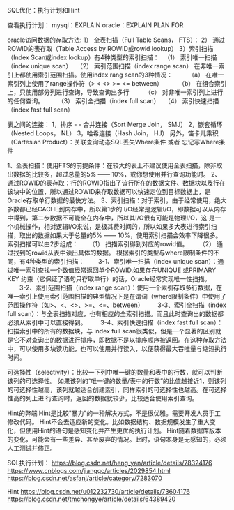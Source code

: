 SQL优化：执行计划和Hint


查看执行计划：
mysql：EXPLAIN 
oracle：EXPLAIN PLAN FOR 



oracle访问数据的存取方法:
1） 全表扫描（Full Table Scans， FTS）：
2） 通过ROWID的表存取（Table Access by ROWID或rowid lookup）
3）索引扫描（Index Scan或index lookup）有4种类型的索引扫描：
　（1） 索引唯一扫描（index unique scan）
　（2） 索引范围扫描（index range scan）
       在非唯一索引上都使用索引范围扫描。使用index rang scan的3种情况：
　　  （a） 在唯一索引列上使用了range操作符（> < <> >= <= between）
　　  （b） 在组合索引上，只使用部分列进行查询，导致查询出多行
　　  （c） 对非唯一索引列上进行的任何查询。　　
　（3） 索引全扫描（index full scan）
　（4） 索引快速扫描（index fast full scan）


表之间的连接：
1，排序 - - 合并连接（Sort Merge Join， SMJ）
2，嵌套循环（Nested Loops， NL）
3，哈希连接（Hash Join， HJ）
另外，笛卡儿乘积（Cartesian Product）：关联查询动态SQL丢失Where条件 或者 忘记写Where条件


1、全表扫描：使用FTS的前提条件：在较大的表上不建议使用全表扫描，除非取出数据的比较多，超过总量的5% —— 10%，或你想使用并行查询功能时。
2、通过ROWID的表存取：行的ROWID指出了该行所在的数据文件、数据块以及行在该块中的位置，所以通过ROWID来存取数据可以快速定位到目标数据上，是Oracle存取单行数据的最快方法。
3、索引扫描：对于索引，由于经常使用，绝大多数都已经CACHE到内存中，所以第1步的 I/O经常是逻辑I/O，即数据可以从内存中得到，第二步数据不可能全在内存中，所以其I/O很有可能是物理I/O，这 是一个机械操作，相对逻辑I/O来说，是极其费时间的，所以如果多大表进行索引扫描，取出的数据如果大于总量的5% —— 10%，使用索引扫描会效率下降很多。
	索引扫描可以由2步组成：
　　（1） 扫描索引得到对应的rowid值。 
　　（2） 通过找到的rowid从表中读出具体的数据。
  根据索引的类型与where限制条件的不同，有4种类型的索引扫描：
　　3-1、索引唯一扫描（index unique scan）：通过唯一索引查找一个数值经常返回单个ROWID.如果存在UNIQUE 或PRIMARY KEY 约束（它保证了语句只存取单行）的话，Oracle经常实现唯一性扫描。
　　3-2、索引范围扫描（index range scan）：使用一个索引存取多行数据，在唯一索引上使用索引范围扫描的典型情况下是在谓词（where限制条件）中使用了范围操作符（如>、<、<>、>=、<=、between）
　　3-3、索引全扫描（index full scan）：与全表扫描对应，也有相应的全索引扫描。而且此时查询出的数据都必须从索引中可以直接得到。
　　3-4、索引快速扫描（index fast full scan）：扫描索引中的所有的数据块，与 index full scan很类似，但是一个显著的区别就是它不对查询出的数据进行排序，即数据不是以排序顺序被返回。在这种存取方法中，可以使用多块读功能，也可以使用并行读入，以便获得最大吞吐量与缩短执行时间。



可选择性（selectivity）：比较一下列中唯一键的数量和表中的行数，就可以判断该列的可选择性。 如果该列的“唯一键的数量/表中的行数”的比值越接近1，则该列的可选择性越高，该列就越适合创建索引，同样索引的可选择性也越高。在可选择性高的列上进 行查询时，返回的数据就较少，比较适合使用索引查询。



Hint的弊端
Hint是比较"暴力"的一种解决方式，不是很优雅。需要开发人员手工修改代码。
Hint不会去适应新的变化。比如数据结构、数据规模发生了重大变化，但使用Hint的语句是感知变化并产生更优的执行计划。
Hint随着数据库版本的变化，可能会有一些差异、甚至废弃的情况。此时，语句本身是无感知的，必须人工测试并修正。



SQL执行计划：
https://blog.csdn.net/heng_yan/article/details/78324176
https://www.cnblogs.com/jianggc/articles/2029854.html
https://blog.csdn.net/asfanj/article/category/7283070


Hint
https://blog.csdn.net/u012232730/article/details/73604176
https://blog.csdn.net/tmchongye/article/details/64389420



